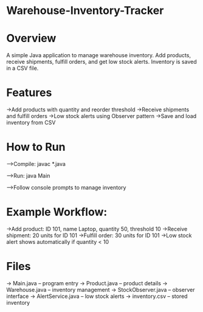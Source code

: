 # Warehouse-Inventory-Tracker

# Overview
A simple Java application to manage warehouse inventory. Add products, receive shipments, fulfill orders, and get low stock alerts. Inventory is saved in a CSV file.

# Features
->Add products with quantity and reorder threshold
->Receive shipments and fulfill orders
->Low stock alerts using Observer pattern
->Save and load inventory from CSV

# How to Run
-->Compile:
javac *.java

-->Run:
java Main

-->Follow console prompts to manage inventory

# Example Workflow:
->Add product: ID 101, name Laptop, quantity 50, threshold 10
->Receive shipment: 20 units for ID 101
->Fulfill order: 30 units for ID 101
->Low stock alert shows automatically if quantity < 10

# Files
-> Main.java – program entry
-> Product.java – product details
-> Warehouse.java – inventory management
-> StockObserver.java – observer interface
-> AlertService.java – low stock alerts
-> inventory.csv – stored inventory
